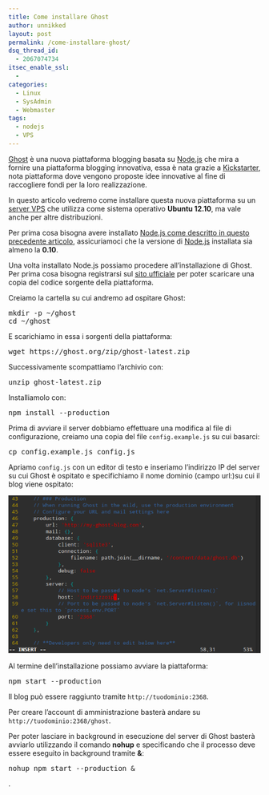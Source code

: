 ```yaml
---
title: Come installare Ghost
author: unnikked
layout: post
permalink: /come-installare-ghost/
dsq_thread_id:
  - 2067074734
itsec_enable_ssl:
  - 
categories:
  - Linux
  - SysAdmin
  - Webmaster
tags:
  - nodejs
  - VPS
---
```


<a href="http://ghost.com" title="Ghost - Just a Blogging Platform" target="_blank">Ghost</a> è una nuova piattaforma blogging basata su <a href="installare-node-js-su-ubuntu" title="Come installare Node.js su Debian, Ubuntu e derivate" target="_blank">Node.js</a> che mira a fornire una piattaforma blogging innovativa, essa è nata grazie a <a href="http://www.kickstarter.com/projects/johnonolan/ghost-just-a-blogging-platform" title="Ghost: Just a Blogging Platform" target="_blank">Kickstarter</a>, nota piattaforma dove vengono proposte idee innovative al fine di raccogliere fondi per la loro realizzazione. 

In questo articolo vedremo come installare questa nuova piattaforma su un <a href="come-ottenere-e-configurare-un-server-vps" title="Come ottenere e configurare un server VPS" target="_blank">server VPS</a> che utilizza come sistema operativo **Ubuntu 12.10**, ma vale anche per altre distribuzioni. 

Per prima cosa bisogna avere installato <a href="installare-node-js-su-ubuntu" title="Come installare Node.js su Debian, Ubuntu e derivate" target="_blank">Node.js come descritto in questo precedente articolo</a>, assicuriamoci che la versione di <a href="http://nodejs.org/" title="Node.js" target="_blank">Node.js</a> installata sia almeno la **0.10**. 

Una volta installato Node.js possiamo procedere all&#8217;installazione di Ghost. Per prima cosa bisogna registrarsi sul <a href="http://www.ghost.org" title="Ghost - Just a Blogging Platform" target="_blank">sito ufficiale</a> per poter scaricare una copia del codice sorgente della piattaforma.

Creiamo la cartella su cui andremo ad ospitare Ghost:

<pre class="lang:default decode:true " >mkdir -p ~/ghost
cd ~/ghost</pre>

E scarichiamo in essa i sorgenti della piattaforma:

<pre class="lang:default decode:true " >wget https://ghost.org/zip/ghost-latest.zip</pre>

<p align="center">
  <p>
    Successivamente scompattiamo l&#8217;archivio con:
  </p>
  
  <pre class="lang:default decode:true " >unzip ghost-latest.zip</pre>
  
  <p>
    Installiamolo con:
  </p>
  
  <pre class="lang:default decode:true " >npm install --production</pre>
  
  <p>
    Prima di avviare il server dobbiamo effettuare una modifica al file di configurazione, creiamo una copia del file <code>config.example.js</code> su cui basarci:
  </p>
  
  <pre class="lang:default decode:true " >cp config.example.js config.js</pre>
  
  <p>
    Apriamo <code>config.js</code> con un editor di testo e inseriamo l&#8217;indirizzo IP del server su cui Ghost è ospitato e specifichiamo il nome dominio (campo url:)su cui il blog viene ospitato:
  </p>
  
  <p align="center">
    <img src="/wp-content/uploads/2013/12/Screenshot-from-2013-12-22-170352.png" alt="Ghost config.js" />
  </p>
  
  <p>
    Al termine dell&#8217;installazione possiamo avviare la piattaforma:
  </p>
  
  <pre class="lang:default decode:true " >npm start --production</pre>
  
  <p>
    Il blog può essere raggiunto tramite <code>http://tuodominio:2368</code>.
  </p>
  
  <p>
    Per creare l&#8217;account di amministrazione basterà andare su <code>http://tuodominio:2368/ghost</code>.
  </p>
  
  <p>
    Per poter lasciare in background in esecuzione del server di Ghost basterà avviarlo utilizzando il comando <strong>nohup</strong> e specificando che il processo deve essere eseguito in background tramite <strong>&</strong>:
  </p>
  
  <pre class="lang:default decode:true " >nohup npm start --production &#038;</pre>
  
  <p>
    .
  </p>